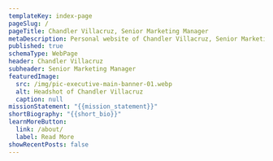 ```yaml
---
templateKey: index-page
pageSlug: /
pageTitle: Chandler Villacruz, Senior Marketing Manager
metaDescription: Personal website of Chandler Villacruz, Senior Marketing Manager.
published: true
schemaType: WebPage
header: Chandler Villacruz
subheader: Senior Marketing Manager
featuredImage:
  src: /img/pic-executive-main-banner-01.webp
  alt: Headshot of Chandler Villacruz
  caption: null
missionStatement: "{{mission_statement}}"
shortBiography: "{{short_bio}}"
learnMoreButton:
  link: /about/
  label: Read More
showRecentPosts: false
---
```

